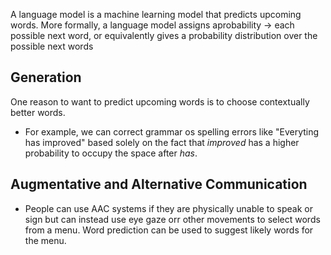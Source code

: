 A language model is a machine learning model that predicts upcoming words. More formally, a language model assigns aprobability → each possible next word, or equivalently gives a probability distribution over the possible next words

## Generation

One reason to want to predict upcoming words is to choose contextually better words. 

- For example, we can correct grammar os spelling errors like "Everyting has improved" based solely on the fact that _improved_ has a higher probability to occupy the space after _has_.

## Augmentative and Alternative Communication

- People can use AAC systems if they are physically unable to speak or sign but can instead use eye gaze orr other movements to select words from a menu. Word prediction can be used to suggest likely words for the menu.

